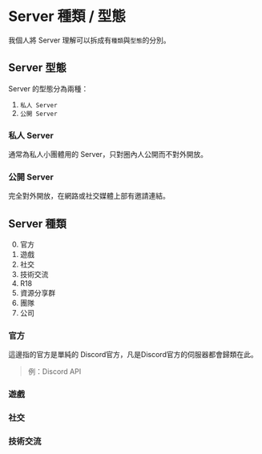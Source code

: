 # Server 種類 / 型態
我個人將 Server 理解可以拆成有`種類`與`型態`的分別。

## Server 型態
Server 的型態分為兩種：
1. `私人 Server`
2. `公開 Server`

### 私人 Server
通常為私人小團體用的 Server，只對圈內人公開而不對外開放。

### 公開 Server
完全對外開放，在網路或社交媒體上部有邀請連結。

## Server 種類
0. 官方
1. 遊戲
2. 社交
3. 技術交流
4. R18
5. 資源分享群
6. 團隊
7. 公司

### 官方
這邊指的官方是單純的 Discord官方，凡是Discord官方的伺服器都會歸類在此。
> 例：Discord API

### 遊戲

### 社交

### 技術交流